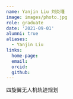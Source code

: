 ```yaml
---
name: Yanjin Liu 刘炎瑾
image: images/photo.jpg
role: graduate
date: '2021-09-01'
alumni: true
aliases:
  - Yanjin Liu
links:
  home-page: 
  email: 
  orcid: 
  github: 
---
```


四旋翼无人机轨迹规划